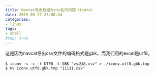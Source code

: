 ```yaml
---
title: Navcat导出数据为csv乱码问题（iconv）
date: 2019-05-27 23:00:34
categories:
- linux
tags:
- shell
#top: true
---
```



这是因为navcat导出csv文件的编码格式是gbk，而我们用的excel是urf8。

```
$ iconv -s -c -f UTF8 -t GBK "vs活动.csv" > ./iconv.utf8.gbk.tmp
$ mv iconv.utf8.gbk.tmp "11111.csv"
```
